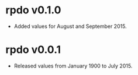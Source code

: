 # rpdo v0.1.0

- Added values for August and September 2015.

# rpdo v0.0.1

- Released values from January 1900 to July 2015.
